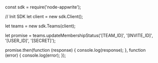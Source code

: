 const sdk = require('node-appwrite');

// Init SDK
let client = new sdk.Client();

let teams = new sdk.Teams(client);

let promise = teams.updateMembershipStatus('[TEAM_ID]', '[INVITE_ID]', '[USER_ID]', '[SECRET]');

promise.then(function (response) {
    console.log(response);
}, function (error) {
    console.log(error);
});